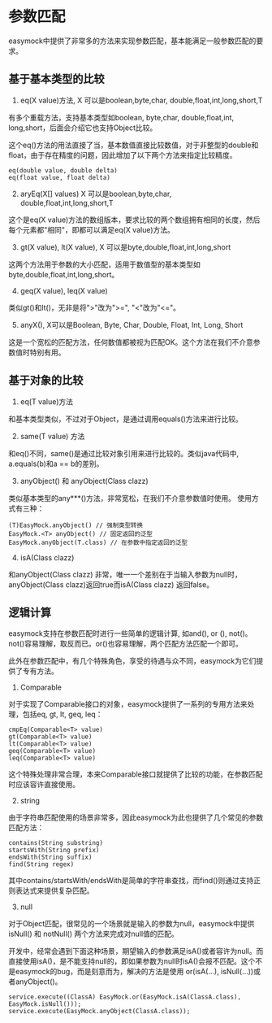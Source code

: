 # 参数匹配

easymock中提供了非常多的方法来实现参数匹配，基本能满足一般参数匹配的要求。

##  基于基本类型的比较

1. eq(X value)方法, X 可以是boolean,byte,char, double,float,int,long,short,T

有多个重载方法，支持基本类型如boolean, byte,char, double,float,int, long,short，后面会介绍它也支持Object比较。

这个eq()方法的用法直接了当，基本数值直接比较数值，对于非整型的double和float，由于存在精度的问题，因此增加了以下两个方法来指定比较精度。

```
eq(double value, double delta)
eq(float value, float delta)
```

2. aryEq(X[] values) X 可以是boolean,byte,char, double,float,int,long,short,T

这个是eq(X value)方法的数组版本，要求比较的两个数组拥有相同的长度，然后每个元素都"相同"，即都可以满足eq(X value)方法。

3. gt(X value), lt(X value), X 可以是byte,double,float,int,long,short

这两个方法用于参数的大小匹配，适用于数值型的基本类型如byte,double,float,int,long,short。

4. geq(X value), leq(X value)

类似gt()和lt()，无非是将">"改为">=", "<"改为"<="。

5. anyX(), X可以是Boolean, Byte, Char, Double, Float, Int, Long, Short

这是一个宽松的匹配方法，任何数值都被视为匹配OK。这个方法在我们不介意参数值时特别有用。

## 基于对象的比较

1. eq(T value)方法

和基本类型类似，不过对于Object，是通过调用equals()方法来进行比较。

2. same(T value) 方法

和eq()不同，same()是通过比较对象引用来进行比较的。类似java代码中, a.equals(b)和a == b的差别。

3. anyObject() 和 anyObject(Class<T> clazz)

类似基本类型的any***()方法，非常宽松，在我们不介意参数值时使用。 使用方式有三种：
```
(T)EasyMock.anyObject() // 强制类型转换
EasyMock.<T> anyObject() // 固定返回的泛型
EasyMock.anyObject(T.class) // 在参数中指定返回的泛型
```

4. isA(Class<T> clazz)

和anyObject(Class<T> clazz) 非常，唯一一个差别在于当输入参数为null时，anyObject(Class<T> clazz)返回true而isA(Class<T> clazz) 返回false。

## 逻辑计算

easymock支持在参数匹配时进行一些简单的逻辑计算, 如and(), or (), not()。
not()容易理解，取反而已。or()也容易理解，两个匹配方法匹配一个即可。

此外在参数匹配中，有几个特殊角色，享受的待遇与众不同，easymock为它们提供了专有方法。

1. Comparable

对于实现了Comparable接口的对象，easymock提供了一系列的专用方法来处理，包括eq, gt, lt, geq, leq：
```
cmpEq(Comparable<T> value)
gt(Comparable<T> value)
lt(Comparable<T> value)
geq(Comparable<T> value)
leq(Comparable<T> value)
```
这个特殊处理非常合理，本来Comparable接口就提供了比较的功能，在参数匹配时应该容许直接使用。

2. string

由于字符串匹配使用的场景非常多，因此easymock为此也提供了几个常见的参数匹配方法：
```
contains(String substring)
startsWith(String prefix)
endsWith(String suffix)
find(String regex)
```
其中contains/startsWith/endsWith是简单的字符串查找，而find()则通过支持正则表达式来提供复杂匹配。

3. null

对于Object匹配，很常见的一个场景就是输入的参数为null，easymock中提供isNull() 和 notNull() 两个方法来完成对null值的匹配。

开发中，经常会遇到下面这种场景，期望输入的参数满足isA()或者容许为null。而直接使用isA()，是不能支持null的，即如果参数为null时isA()会报不匹配。这个不是easymock的bug，而是刻意而为，解决的方法是使用 or(isA(...), isNull(...))或者anyObject()。
```
service.execute((ClassA) EasyMock.or(EasyMock.isA(ClassA.class), EasyMock.isNull()));
service.execute(EasyMock.anyObject(ClassA.class));
```